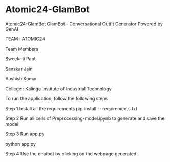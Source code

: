 # Atomic24-GlamBot
 Atomic24-GlamBot
GlamBot - Conversational Outfit Generator Powered by GenAI

TEAM : ATOMIC24

Team Members

Sweekriti Pant

Sanskar Jain

Aashish Kumar

College : Kalinga Institute of Industrial Technology


To run the application, follow the following steps

Step 1 Install all the requirements
pip install -r requirements.txt

Step 2 Run all cells of Preprocessing-model.ipynb to generate and save the model

Step 3 Run app.py

python app.py

Step 4 Use the chatbot by clicking on the webpage generated.
